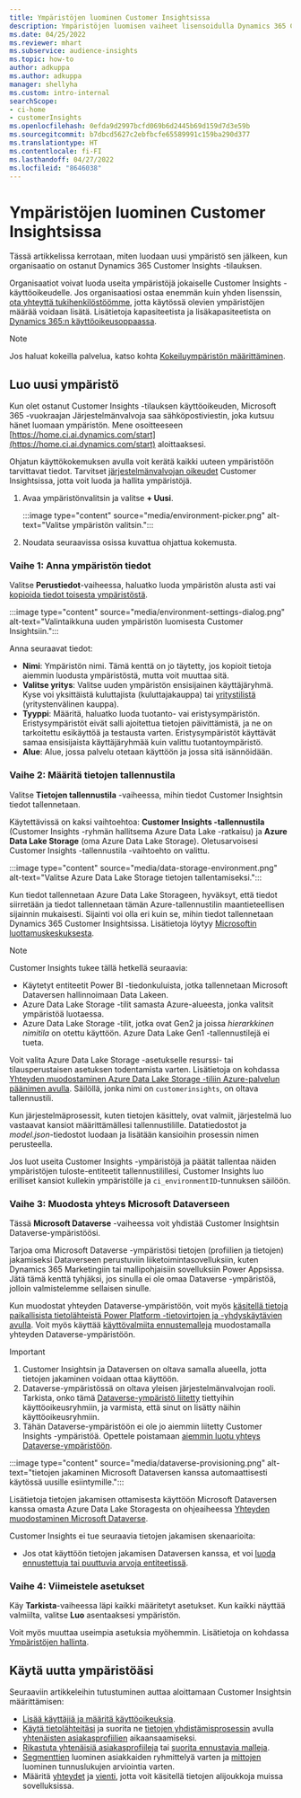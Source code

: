 ```yaml
---
title: Ympäristöjen luominen Customer Insightsissa
description: Ympäristöjen luomisen vaiheet lisensoidulla Dynamics 365 Customer Insights -tilauksella.
ms.date: 04/25/2022
ms.reviewer: mhart
ms.subservice: audience-insights
ms.topic: how-to
author: adkuppa
ms.author: adkuppa
manager: shellyha
ms.custom: intro-internal
searchScope:
- ci-home
- customerInsights
ms.openlocfilehash: 0efda9d2997bcfd069b6d2445b69d159d7d3e59b
ms.sourcegitcommit: b7dbcd5627c2ebfbcfe65589991c159ba290d377
ms.translationtype: HT
ms.contentlocale: fi-FI
ms.lasthandoff: 04/27/2022
ms.locfileid: "8646038"
---
```

# <a name="create-an-environment-in-customer-insights"></a>Ympäristöjen luominen Customer Insightsissa

Tässä artikkelissa kerrotaan, miten luodaan uusi ympäristö sen jälkeen, kun organisaatio on ostanut Dynamics 365 Customer Insights -tilauksen. 

Organisaatiot voivat luoda useita ympäristöjä jokaiselle Customer Insights -käyttöoikeudelle. Jos organisaatiosi ostaa enemmän kuin yhden lisenssin, [ota yhteyttä tukihenkilöstöömme](https://go.microsoft.com/fwlink/?linkid=2079641), jotta käytössä olevien ympäristöjen määrää voidaan lisätä. Lisätietoja kapasiteetista ja lisäkapasiteetista on [Dynamics 365:n käyttöoikeusoppaassa](https://go.microsoft.com/fwlink/?LinkId=866544).

> [!NOTE]
> Jos haluat kokeilla palvelua, katso kohta [Kokeiluympäristön määrittäminen](trial-signup.md).

## <a name="create-a-new-environment"></a>Luo uusi ympäristö

Kun olet ostanut Customer Insights -tilauksen käyttöoikeuden, Microsoft 365 -vuokraajan Järjestelmänvalvoja saa sähköpostiviestin, joka kutsuu hänet luomaan ympäristön. Mene osoitteeseen [https://home.ci.ai.dynamics.com/start](https://home.ci.ai.dynamics.com/start) aloittaaksesi. 

Ohjatun käyttökokemuksen avulla voit kerätä kaikki uuteen ympäristöön tarvittavat tiedot. Tarvitset [järjestelmänvalvojan oikeudet](permissions.md) Customer Insightsissa, jotta voit luoda ja hallita ympäristöjä.

1. Avaa ympäristönvalitsin ja valitse **+ Uusi**.
  
   :::image type="content" source="media/environment-picker.png" alt-text="Valitse ympäristön valitsin.":::

1. Noudata seuraavissa osissa kuvattua ohjattua kokemusta.

### <a name="step-1-provide-environment-information"></a>Vaihe 1: Anna ympäristön tiedot

Valitse **Perustiedot**-vaiheessa, haluatko luoda ympäristön alusta asti vai [kopioida tiedot toisesta ympäristöstä](manage-environments.md#copy-the-environment-configuration).

   :::image type="content" source="media/environment-settings-dialog.png" alt-text="Valintaikkuna uuden ympäristön luomisesta Customer Insightsiin.":::

Anna seuraavat tiedot:
   - **Nimi**: Ympäristön nimi. Tämä kenttä on jo täytetty, jos kopioit tietoja aiemmin luodusta ympäristöstä, mutta voit muuttaa sitä.
   - **Valitse yritys**: Valitse uuden ympäristön ensisijainen käyttäjäryhmä. Kyse voi yksittäistä kuluttajista (kuluttajakauppa) tai [yritystilistä](work-with-business-accounts.md) (yritystenvälinen kauppa).
   - **Tyyppi**: Määritä, haluatko luoda tuotanto- vai eristysympäristön. Eristysympäristöt eivät salli ajoitettua tietojen päivittämistä, ja ne on tarkoitettu esikäyttöä ja testausta varten. Eristysympäristöt käyttävät samaa ensisijaista käyttäjäryhmää kuin valittu tuotantoympäristö.
   - **Alue**: Alue, jossa palvelu otetaan käyttöön ja jossa sitä isännöidään.

### <a name="step-2-configure-data-storage"></a>Vaihe 2: Määritä tietojen tallennustila

Valitse **Tietojen tallennustila** -vaiheessa, mihin tiedot Customer Insightsin tiedot tallennetaan.

Käytettävissä on kaksi vaihtoehtoa: **Customer Insights -tallennustila** (Customer Insights -ryhmän hallitsema Azure Data Lake -ratkaisu) ja **Azure Data Lake Storage** (oma Azure Data Lake Storage). Oletusarvoisesi Customer Insights -tallennustila -vaihtoehto on valittu.

:::image type="content" source="media/data-storage-environment.png" alt-text="Valitse Azure Data Lake Storage tietojen tallentamiseksi.":::

Kun tiedot tallennetaan Azure Data Lake Storageen, hyväksyt, että tiedot siirretään ja tiedot tallennetaan tämän Azure-tallennustilin maantieteellisen sijainnin mukaisesti. Sijainti voi olla eri kuin se, mihin tiedot tallennetaan Dynamics 365 Customer Insightsissa. Lisätietoja löytyy [Microsoftin luottamuskeskuksesta](https://www.microsoft.com/trust-center).

> [!NOTE]
> Customer Insights tukee tällä hetkellä seuraavia:
> - Käytetyt entiteetit Power BI -tiedonkuluista, jotka tallennetaan Microsoft Dataversen hallinnoimaan Data Lakeen.  
> - Azure Data Lake Storage -tilit samasta Azure-alueesta, jonka valitsit ympäristöä luotaessa.
> - Azure Data Lake Storage -tilit, jotka ovat Gen2 ja joissa *hierarkkinen nimitila* on otettu käyttöön. Azure Data Lake Gen1 -tallennustilejä ei tueta.

Voit valita Azure Data Lake Storage -asetukselle resurssi- tai tilausperustaisen asetuksen todentamista varten. Lisätietoja on kohdassa [Yhteyden muodostaminen Azure Data Lake Storage -tiliin Azure-palvelun päänimen avulla](connect-service-principal.md). Säilöllä, jonka nimi on `customerinsights`, on oltava tallennustili.

Kun järjestelmäprosessit, kuten tietojen käsittely, ovat valmiit, järjestelmä luo vastaavat kansiot määrittämällesi tallennustilille. Datatiedostot ja *model.json*-tiedostot luodaan ja lisätään kansioihin prosessin nimen perusteella.

Jos luot useita Customer Insights -ympäristöjä ja päätät tallentaa näiden ympäristöjen tuloste-entiteetit tallennustilillesi, Customer Insights luo erilliset kansiot kullekin ympäristölle ja `ci_environmentID`-tunnuksen säilöön.

### <a name="step-3-connect-to-microsoft-dataverse"></a>Vaihe 3: Muodosta yhteys Microsoft Dataverseen
   
Tässä **Microsoft Dataverse** -vaiheessa voit yhdistää Customer Insightsin Dataverse-ympäristöösi.

Tarjoa oma Microsoft Dataverse -ympäristösi tietojen (profiilien ja tietojen) jakamiseksi Dataverseen perustuviin liiketoimintasovelluksiin, kuten Dynamics 365 Marketingiin tai mallipohjaisiin sovelluksiin Power Appsissa. Jätä tämä kenttä tyhjäksi, jos sinulla ei ole omaa Dataverse -ympäristöä, jolloin valmistelemme sellaisen sinulle.

Kun muodostat yhteyden Dataverse-ympäristöön, voit myös [käsitellä tietoja paikallisista tietolähteistä Power Platform -tietovirtojen ja -yhdyskäytävien avulla](data-sources.md#add-data-from-on-premises-data-sources). Voit myös käyttää [käyttövalmiita ennustemalleja](predictions-overview.md?tabs=b2c#out-of-box-models) muodostamalla yhteyden Dataverse-ympäristöön.

> [!IMPORTANT]
> 1. Customer Insightsin ja Dataversen on oltava samalla alueella, jotta tietojen jakaminen voidaan ottaa käyttöön.
> 1. Dataverse-ympäristössä on oltava yleisen järjestelmänvalvojan rooli. Tarkista, onko tämä [Dataverse-ympäristö liitetty](/power-platform/admin/control-user-access#associate-a-security-group-with-a-dataverse-environment) tiettyihin käyttöoikeusryhmiin, ja varmista, että sinut on lisätty näihin käyttöoikeusryhmiin.
> 1. Tähän Dataverse-ympäristöön ei ole jo aiemmin liitetty Customer Insights -ympäristöä. Opettele poistamaan [aiemmin luotu yhteys Dataverse-ympäristöön](manage-environments.md#remove-an-existing-connection-to-a-dataverse-environment).

:::image type="content" source="media/dataverse-provisioning.png" alt-text="tietojen jakaminen Microsoft Dataversen kanssa automaattisesti käytössä uusille esiintymille.":::

Lisätietoja tietojen jakamisen ottamisesta käyttöön Microsoft Dataversen kanssa omasta Azure Data Lake Storagesta on ohjeaiheessa [Yhteyden muodostaminen Microsoft Dataverse](manage-environments.md#connect-to-microsoft-dataverse).

Customer Insights ei tue seuraavia tietojen jakamisen skenaarioita:
- Jos otat käyttöön tietojen jakamisen Dataversen kanssa, et voi [luoda ennustettuja tai puuttuvia arvoja entiteetissä](predictions.md).

### <a name="step-4-finalize-the-settings"></a>Vaihe 4: Viimeistele asetukset

Käy **Tarkista**-vaiheessa läpi kaikki määritetyt asetukset. Kun kaikki näyttää valmiilta, valitse **Luo** asentaaksesi ympäristön. 

Voit myös muuttaa useimpia asetuksia myöhemmin. Lisätietoja on kohdassa [Ympäristöjen hallinta](manage-environments.md).

## <a name="work-with-your-new-environment"></a>Käytä uutta ympäristöäsi

Seuraaviin artikkeleihin tutustuminen auttaa aloittamaan Customer Insightsin määrittämisen: 

- [Lisää käyttäjiä ja määritä käyttöoikeuksia](permissions.md).
- [Käytä tietolähteitäsi](data-sources.md) ja suorita ne [tietojen yhdistämisprosessin](data-unification.md) avulla [yhtenäisten asiakasprofiilien](customer-profiles.md) aikaansaamiseksi.
- [Rikastuta yhtenäisiä asiakasprofiileja](enrichment-hub.md) tai [suorita ennustavia malleja](predictions-overview.md).
- [Segmenttien](segments.md) luominen asiakkaiden ryhmittelyä varten ja [mittojen](measures.md) luominen tunnuslukujen arviointia varten.
- Määritä [yhteydet](connections.md) ja [vienti](export-destinations.md), jotta voit käsitellä tietojen alijoukkoja muissa sovelluksissa.
